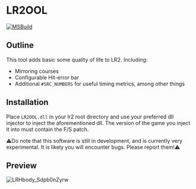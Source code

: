 # LR2OOL
[![MSBuild](https://github.com/tenaibms/LR2OOL/actions/workflows/msbuild.yml/badge.svg)](https://github.com/tenaibms/LR2OOL/actions/workflows/msbuild.yml)

## Outline
This tool adds basic some quality of life to LR2. Including:
- Mirroring courses
- Configurable Hit-error bar
- Additional `#SRC_NUMBERS` for useful timing metrics, among other things

## Installation
Place `LR2OOL.dll` in your lr2 root directory and use your preferred dll injector to inject the aforementioned dll.
The version of the game you inject it into must contain the F/S patch.

⚠️Do note that this software is still in development, and is currently very experimental. It is likely you will encounter bugs. Please report them!⚠️

## Preview
![LRHbody_Sdpb0nZyrw](https://github.com/user-attachments/assets/f8f0a277-f268-4cfb-9920-b1b037ba634d)
